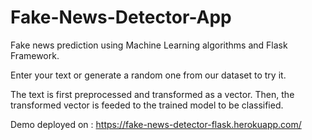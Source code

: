 # Fake-News-Detector-App

Fake news prediction using Machine Learning algorithms and Flask Framework.

Enter your text or generate a random one from our dataset to try it.

The text is first preprocessed and transformed as a vector. Then, the transformed vector is feeded to the trained model to be classified.

Demo deployed on : https://fake-news-detector-flask.herokuapp.com/
